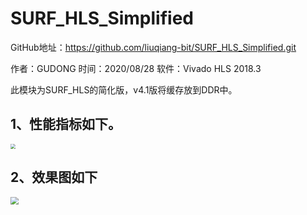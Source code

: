 # SURF_HLS_Simplified

GitHub地址：https://github.com/liuqiang-bit/SURF_HLS_Simplified.git

作者：GUDONG		时间：2020/08/28		软件：Vivado HLS 2018.3

此模块为SURF_HLS的简化版，v4.1版将缓存放到DDR中。

## 1、性能指标如下。

<img src="F:\MyGit\SURF_HLS_Simplified\images\1.png" style="zoom:50%;" />

## 2、效果图如下



<img src="F:\MyGit\SURF_HLS_Simplified\images\2.png" style="zoom:80%;" />